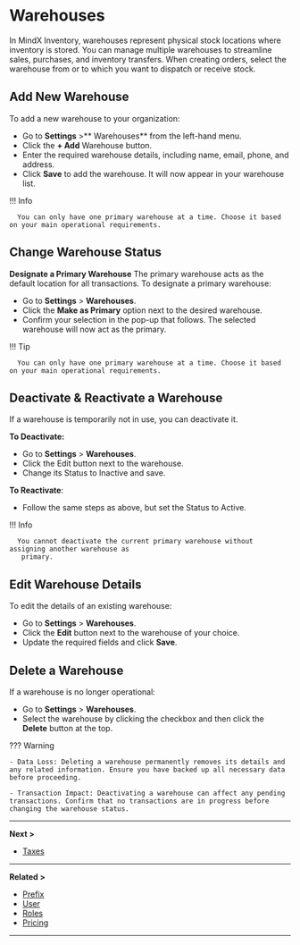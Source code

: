 # **Warehouses**

In MindX Inventory, warehouses represent physical stock locations where inventory is stored. You can manage multiple warehouses to streamline sales, purchases, and inventory transfers. When creating orders, select the warehouse from or to which you want to dispatch or receive stock.

## **Add New Warehouse**

To add a new warehouse to your organization:

- Go to **Settings** >** Warehouses** from the left-hand menu.
- Click the **+ Add** Warehouse button.
- Enter the required warehouse details, including name, email, phone, and address.
- Click **Save** to add the warehouse. It will now appear in your warehouse list.

!!! Info

      You can only have one primary warehouse at a time. Choose it based on your main operational requirements.

## **Change Warehouse Status**

**Designate a Primary Warehouse**
The primary warehouse acts as the default location for all transactions. To designate a primary warehouse:

- Go to **Settings** > **Warehouses**.
- Click the **Make as Primary** option next to the desired warehouse.
- Confirm your selection in the pop-up that follows. The selected warehouse will now act as the primary.

!!! Tip

      You can only have one primary warehouse at a time. Choose it based on your main operational requirements.

## **Deactivate & Reactivate a Warehouse**

If a warehouse is temporarily not in use, you can deactivate it.

**To Deactivate:**

- Go to **Settings** > **Warehouses**.
- Click the Edit button next to the warehouse.
- Change its Status to Inactive and save.

**To Reactivate**:

- Follow the same steps as above, but set the Status to Active.

!!! Info

      You cannot deactivate the current primary warehouse without assigning another warehouse as
       primary.

## **Edit Warehouse Details**

To edit the details of an existing warehouse:

- Go to **Settings** > **Warehouses**.
- Click the **Edit** button next to the warehouse of your choice.
- Update the required fields and click **Save**.

## **Delete a Warehouse**

If a warehouse is no longer operational:

- Go to **Settings** > **Warehouses**.
- Select the warehouse by clicking the checkbox and then click the **Delete** button at the top.

??? Warning

    - Data Loss: Deleting a warehouse permanently removes its details and any related information. Ensure you have backed up all necessary data before proceeding.

    - Transaction Impact: Deactivating a warehouse can affect any pending transactions. Confirm that no transactions are in progress before changing the warehouse status.

---

**Next >**

- [Taxes](taxes.md)

---

**Related >**

- [Prefix](prefix.md)
- [User](user.md)
- [Roles](roles.md)
- [Pricing](pricing.md)

---
